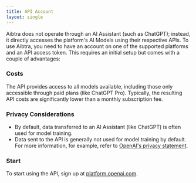 ```yaml
---
title: API Account
layout: single
---
```


Aibtra does not operate through an AI Assistant (such as ChatGPT); instead, it directly accesses the platform's AI Models using their respective APIs.
To use Aibtra, you need to have an account on one of the supported platforms and an API access token.
This requires an initial setup but comes with a couple of advantages:

### Costs

The API provides access to all models available, including those only accessible through paid plans (like ChatGPT Pro). Typically, the resulting API costs are significantly lower than a monthly subscription fee.

### Privacy Considerations

* By default, data transferred to an AI Assistant (like ChatGPT) is often used for model training.
* Data sent to the API is generally not used for model training by default. For more information, for example, refer to [OpenAI's privacy statement](https://openai.com/consumer-privacy/).

### Start

To start using the API, sign up at [platform.openai.com](https://platform.openai.com/signup").

